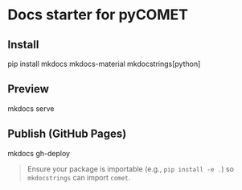 # Docs starter for pyCOMET

## Install
pip install mkdocs mkdocs-material mkdocstrings[python]

## Preview
mkdocs serve

## Publish (GitHub Pages)
mkdocs gh-deploy

> Ensure your package is importable (e.g., `pip install -e .`) so `mkdocstrings` can import `comet`.
